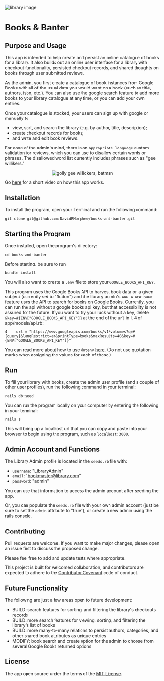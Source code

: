 
![library image](https://i.imgur.com/tisbV2F.jpeg)
# Books & Banter

## Purpose and Usage

This app is intended to help create and persist an online catalogue of books for a library. It also builds out an online user interface for a library with checkout functionality, persisted checkout records, and shared thoughts on books through user submitted reviews.

As the admin, you first create a catalogue of book instances from Google Books with all of the usual data you would want on a book (such as title, authors, isbn, etc.). You can also use the google search feature to add more books to your library catalogue at any time, or you can add your own entries.

Once your catalogue is stocked, your users can sign up with google or manually to
* view, sort, and search the library (e.g. by author, title, description);
* create checkout records for books;
* and write and edit book reviews.

For ease of the admin's mind, there is an `appropriate language` custom validation for reviews, which you can use to disallow certain words or phrases. The disallowed word list currently includes phrases such as "gee willikers."

<p align="center">
  <img src="https://memegenerator.net/img/instances/75311436.jpg" alt="golly gee willickers, batman">
</p>

Go [here]() for a short video on how this app works.

## Installation
To install the program, open your Terminal and run the following command:

```
git clone git@github.com:DavidRMorphew/books-and-banter.git
```

## Starting the Program

Once installed, open the program's directory:
```
cd books-and-banter
```
Before starting, be sure to run 
```
bundle install
```

You will also want to create a `.env` file to store your `GOOGLE_BOOKS_API_KEY`.

This program uses the Google Books API to harvest book data on a given subject (currently set to "fiction") and the library admin's `ADD A NEW BOOK` feature uses the API to search for books on Google Books. Currently, you can run the api without a google books api key, but that accessibility is not assured for the future. If you want to try your luck without a key, delete `&key=#{ENV["GOOGLE_BOOKS_API_KEY"]}` at the end of the `url` in l. 4 of app/models/api.rb:
```
4    url = "https://www.googleapis.com/books/v1/volumes?q=#{query}&langRestrict=en&printType=books&maxResults=40&key=#{ENV["GOOGLE_BOOKS_API_KEY"]}"
```

You can read more about how to use `dotenv` [here](https://github.com/bkeepers/dotenv). (Do not use quotation marks when assigning the values for each of these!)

## Run

To fill your library with books, create the admin user profile (and a couple of other user profiles), run the following command in your terminal:

```
rails db:seed
```

You can run the program locally on your computer by entering the following in your terminal:

```
rails s
```

This will bring up a localhost url that you can copy and paste into your browser to begin using the program, such as `localhost:3000`.

## Admin Account and Functions

The Library Admin profile is located in the `seeds.rb` file with: 
* `username`: "LibraryAdmin" 
* `email`: "bookmaster@library.com" 
* `password`: "admin"

You can use that information to access the admin account after seeding the app. 

Or, you can populate the `seeds.rb` file with your own admin account (just be sure to set the `admin` attribute to "true"), or create a new admin using the rails console.

## Contributing

Pull requests are welcome. If you want to make major changes, please open an issue first to discuss the proposed change.

Please feel free to add and update tests where appropriate.

This project is built for welcomed collaboration, and contributors are expected to adhere to the [Contributor Covenant](https://www.contributor-covenant.org/) code of conduct.

## Future Functionality

The following are just a few areas open to future development:
- BUILD: search features for sorting, and filtering the library's checkouts records
- BUILD: more search features for viewing, sorting, and filtering the library's list of books
- BUILD: more many-to-many relations to persist authors, categories, and other shared book attributes as unique entries
- MODIFY: book search and create option for the admin to choose from several Google Books returned options



## License
The app open source under the terms of the [MIT License](https://github.com/DavidRMorphew/books-and-banter/blob/main/LICENSE.txt).